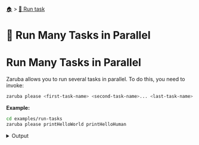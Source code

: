 <!--startTocHeader-->
[🏠](../README.md) > [🏃 Run task](README.md)
# 🍻 Run Many Tasks in Parallel
<!--endTocHeader-->

# Run Many Tasks in Parallel

Zaruba allows you to run several tasks in parallel. To do this, you need to invoke:

```bash
zaruba please <first-task-name> <second-task-name>... <last-task-name>
```

__Example:__

<!--startCode-->
```bash
cd examples/run-tasks
zaruba please printHelloWorld printHelloHuman
```
 
<details>
<summary>Output</summary>
 
```````
Job Starting...
 Elapsed Time: 1.107µs
 Current Time: 22:13:05
  Run  'printHelloWorld' command on /home/gofrendi/zaruba/docs/examples/run-tasks
  Run  'printHelloHuman' command on /home/gofrendi/zaruba/docs/examples/run-tasks
   printHelloWorld       22:13:05.204 hello world
   printHelloHuman       22:13:05.204 hello human
  Successfully running  'printHelloWorld' command
  Successfully running  'printHelloHuman' command
  Job Running...
 Elapsed Time: 102.577494ms
 Current Time: 22:13:05
  
  Job Complete!!! 
  Terminating
  Job Ended...
 Elapsed Time: 214.787469ms
 Current Time: 22:13:05
zaruba please printHelloWorld printHelloHuman
```````
</details>
<!--endCode-->


<!--startTocSubTopic-->
<!--endTocSubTopic-->